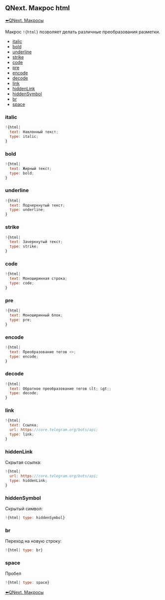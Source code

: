 ## QNext. Макрос html

[⬅️QNext. Макросы](/docs-test/macros)



Макрос `!{html}` позволяет делать различные преобразования разметки.
* [italic](#italic)
* [bold](#bold)
* [underline](#underline)
* [strike](#strike)
* [code](#code)
* [pre](#pre)
* [encode](#encode)
* [decode](#decode)
* [link](#link)
* [hiddenLink](#hiddenlink)
* [hiddenSymbol](#hiddensymbol)
* [br](#br)
* [space](#space)
### italic
```js 
!{html|
  text: Наклонный текст;
  type: italic;
}
```
### bold
```js 
!{html|
  text: Жирный текст;
  type: bold;
}
```
### underline
```js 
!{html|
  text: Подчеркнутый текст;
  type: underline;
}
```
### strike
```js 
!{html|
  text: Зачеркнутый текст;
  type: strike;
}
```
### code
```js 
!{html|
  text: Моноширинная строка;
  type: code;
}
```
### pre
```js 
!{html|
  text: Моноширинный блок;
  type: pre;
}
```
### encode
```js 
!{html|
  text: Преобразование тегов <>;
  type: encode;
}
```
### decode
```js 
!{html|
  text: Обратное преобразование тегов &lt; &gt;;
  type: decode;
}
```
### link
```js 
!{html|
  text: Ссылка;
  url: https://core.telegram.org/bots/api;
  type: link;
}
```
### hiddenLink

Скрытая ссылка:
```js 
!{html|
  url: https://core.telegram.org/bots/api;
  type: hiddenLink;
}
```
### hiddenSymbol

Скрытый символ:
```js 
!{html| type: hiddenSymbol}
```
### br

Переход на новую строку:
```js 
!{html| type: br}
```
### space

Пробел
```js 
!{html| type: space}
```



[⬅️QNext. Макросы](/docs-test/macros)













  

